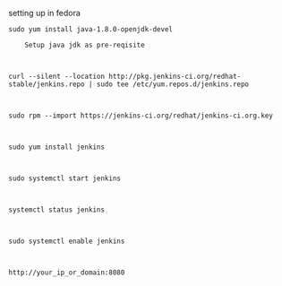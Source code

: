 setting up in fedora

 

    sudo yum install java-1.8.0-openjdk-devel 

        Setup java jdk as pre-reqisite  

 

    curl --silent --location http://pkg.jenkins-ci.org/redhat-stable/jenkins.repo | sudo tee /etc/yum.repos.d/jenkins.repo 

 

    sudo rpm --import https://jenkins-ci.org/redhat/jenkins-ci.org.key 

 

    sudo yum install jenkins 

 

    sudo systemctl start jenkins 

 

    systemctl status jenkins 

 

    sudo systemctl enable jenkins 

 

    http://your_ip_or_domain:8080 

